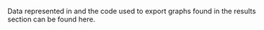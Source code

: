 Data represented in and the code used to export graphs found in the results section can be found here.
